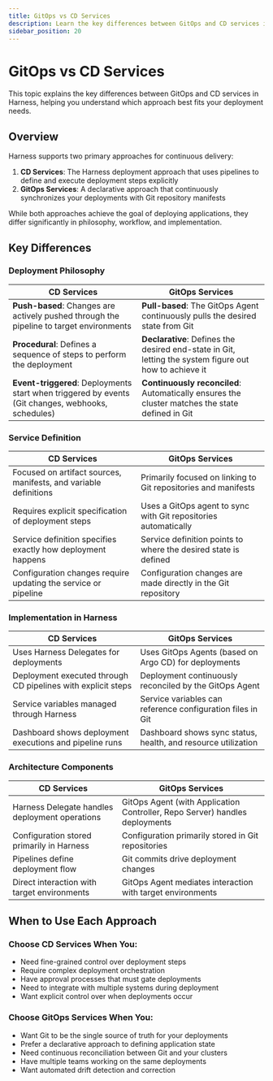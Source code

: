 ```yaml
---
title: GitOps vs CD Services
description: Learn the key differences between GitOps and CD services in Harness.
sidebar_position: 20
---
```


# GitOps vs CD Services

This topic explains the key differences between GitOps and CD services in Harness, helping you understand which approach best fits your deployment needs.

## Overview

Harness supports two primary approaches for continuous delivery:

1. **CD Services**: The Harness deployment approach that uses pipelines to define and execute deployment steps explicitly
2. **GitOps Services**: A declarative approach that continuously synchronizes your deployments with Git repository manifests

While both approaches achieve the goal of deploying applications, they differ significantly in philosophy, workflow, and implementation.

## Key Differences

### Deployment Philosophy

| CD Services | GitOps Services |
|------------------------|-----------------|
| **Push-based**: Changes are actively pushed through the pipeline to target environments | **Pull-based**: The GitOps Agent continuously pulls the desired state from Git |
| **Procedural**: Defines a sequence of steps to perform the deployment | **Declarative**: Defines the desired end-state in Git, letting the system figure out how to achieve it |
| **Event-triggered**: Deployments start when triggered by events (Git changes, webhooks, schedules) | **Continuously reconciled**: Automatically ensures the cluster matches the state defined in Git |

### Service Definition

| CD Services | GitOps Services |
|------------------------|-----------------|
| Focused on artifact sources, manifests, and variable definitions | Primarily focused on linking to Git repositories and manifests |
| Requires explicit specification of deployment steps | Uses a GitOps agent to sync with Git repositories automatically |
| Service definition specifies exactly how deployment happens | Service definition points to where the desired state is defined |
| Configuration changes require updating the service or pipeline | Configuration changes are made directly in the Git repository |

### Implementation in Harness

| CD Services | GitOps Services |
|------------------------|-----------------|
| Uses Harness Delegates for deployments | Uses GitOps Agents (based on Argo CD) for deployments |
| Deployment executed through CD pipelines with explicit steps | Deployment continuously reconciled by the GitOps Agent |
| Service variables managed through Harness | Service variables can reference configuration files in Git |
| Dashboard shows deployment executions and pipeline runs | Dashboard shows sync status, health, and resource utilization |

### Architecture Components

| CD Services | GitOps Services |
|------------------------|-----------------|
| Harness Delegate handles deployment operations | GitOps Agent (with Application Controller, Repo Server) handles deployments |
| Configuration stored primarily in Harness | Configuration primarily stored in Git repositories |
| Pipelines define deployment flow | Git commits drive deployment changes |
| Direct interaction with target environments | GitOps Agent mediates interaction with target environments |

## When to Use Each Approach

### Choose CD Services When You:

- Need fine-grained control over deployment steps
- Require complex deployment orchestration
- Have approval processes that must gate deployments
- Need to integrate with multiple systems during deployment
- Want explicit control over when deployments occur

### Choose GitOps Services When You:

- Want Git to be the single source of truth for your deployments
- Prefer a declarative approach to defining application state
- Need continuous reconciliation between Git and your clusters
- Have multiple teams working on the same deployments
- Want automated drift detection and correction